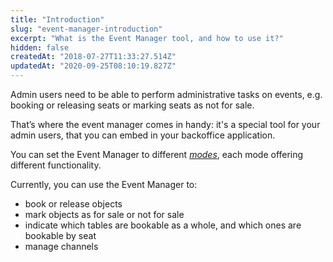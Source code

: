 ```yaml
---
title: "Introduction"
slug: "event-manager-introduction"
excerpt: "What is the Event Manager tool, and how to use it?"
hidden: false
createdAt: "2018-07-27T11:33:27.514Z"
updatedAt: "2020-09-25T08:10:19.827Z"
---
```

Admin users need to be able to perform administrative tasks on events, e.g. 
booking or releasing seats or marking seats as not for sale. 

That’s where the event manager comes in handy: it&#39;s a special tool for your admin users, that you can embed in your backoffice application. 

You can set the Event Manager to different [*modes*](https://docs.seats.io/docs/event-manager-configuring#mode), each mode offering different functionality. 

Currently, you can use the Event Manager to: 

* book or release objects
* mark objects as for sale or not for sale
* indicate which tables are bookable as a whole, and which ones are bookable by seat
* manage channels

